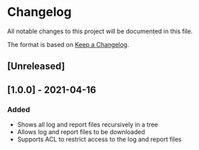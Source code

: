 # Changelog
All notable changes to this project will be documented in this file.

The format is based on [Keep a Changelog](https://keepachangelog.com/en/1.0.0/).

## [Unreleased]

## [1.0.0] - 2021-04-16
### Added
- Shows all log and report files recursively in a tree
- Allows log and report files to be downloaded
- Supports ACL to restrict access to the log and report files